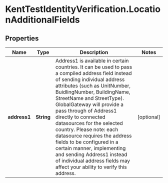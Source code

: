 # KentTestIdentityVerification.LocationAdditionalFields

## Properties

Name | Type | Description | Notes
------------ | ------------- | ------------- | -------------
**address1** | **String** | Address1 is available in certain countries. It can be used to pass a compiled address field instead of sending individual address attributes (such as UnitNumber, BuidlingNumber, BuildingName, StreetName and StreetType).   GlobalGateway will provide a pass through of Address1 directly to connected datasources for the selected country.   Please note: each datasource requires the address fields to be configured in a certain manner, implementing and sending Address1 instead of individual address fields may affect your ability to verify this address. | [optional] 


